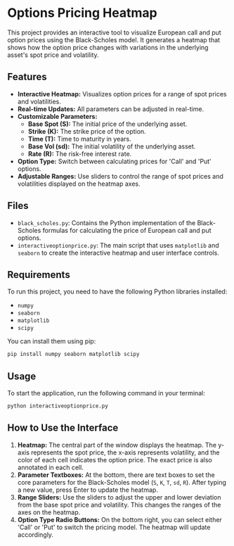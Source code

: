 # Options Pricing Heatmap

This project provides an interactive tool to visualize European call and put option prices using the Black-Scholes model. It generates a heatmap that shows how the option price changes with variations in the underlying asset's spot price and volatility.

## Features

*   **Interactive Heatmap:** Visualizes option prices for a range of spot prices and volatilities.
*   **Real-time Updates:** All parameters can be adjusted in real-time.
*   **Customizable Parameters:**
    *   **Base Spot (S):** The initial price of the underlying asset.
    *   **Strike (K):** The strike price of the option.
    *   **Time (T):** Time to maturity in years.
    *   **Base Vol (sd):** The initial volatility of the underlying asset.
    *   **Rate (R):** The risk-free interest rate.
*   **Option Type:** Switch between calculating prices for 'Call' and 'Put' options.
*   **Adjustable Ranges:** Use sliders to control the range of spot prices and volatilities displayed on the heatmap axes.

## Files

*   `black_scholes.py`: Contains the Python implementation of the Black-Scholes formulas for calculating the price of European call and put options.
*   `interactiveoptionprice.py`: The main script that uses `matplotlib` and `seaborn` to create the interactive heatmap and user interface controls.

## Requirements

To run this project, you need to have the following Python libraries installed:

*   `numpy`
*   `seaborn`
*   `matplotlib`
*   `scipy`

You can install them using pip:
```bash
pip install numpy seaborn matplotlib scipy
```

## Usage

To start the application, run the following command in your terminal:

```bash
python interactiveoptionprice.py
```

## How to Use the Interface

1.  **Heatmap:** The central part of the window displays the heatmap. The y-axis represents the spot price, the x-axis represents volatility, and the color of each cell indicates the option price. The exact price is also annotated in each cell.
2.  **Parameter Textboxes:** At the bottom, there are text boxes to set the core parameters for the Black-Scholes model (`S`, `K`, `T`, `sd`, `R`). After typing a new value, press Enter to update the heatmap.
3.  **Range Sliders:** Use the sliders to adjust the upper and lower deviation from the base spot price and volatility. This changes the ranges of the axes on the heatmap.
4.  **Option Type Radio Buttons:** On the bottom right, you can select either 'Call' or 'Put' to switch the pricing model. The heatmap will update accordingly.
